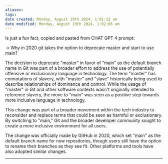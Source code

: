 ```yaml
---
aliases: 
tags: 
date created: Monday, August 19th 2024, 1:01:12 am
date modified: Monday, August 19th 2024, 1:02:06 am
---
```

Is just a fun fact, copied and pasted from CHAT GPT 4 prompt:

-> Why in 2020 git takes the option to deprecate master and start to use main?

The decision to deprecate "master" in favor of "main" as the default branch name in Git was part of a broader effort to address the use of potentially offensive or exclusionary language in technology. The term "master" has connotations of slavery, with "master" and "slave" historically being used to describe relationships of dominance and control. While the usage of "master" in Git and other software contexts wasn't originally intended to reference slavery, the move to "main" was seen as a positive step towards more inclusive language in technology.

This change was part of a broader movement within the tech industry to reconsider and replace terms that could be seen as harmful or exclusionary. By switching to "main," Git and the broader developer community sought to create a more inclusive environment for all users.

The change was officially made by GitHub in 2020, which set "main" as the default branch name for new repositories, though users still have the option to rename their branches as they see fit. Other platforms and tools have also adopted similar changes.

---

